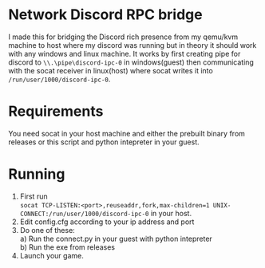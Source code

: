 # Network Discord RPC bridge
I made this for bridging the Discord rich presence from my qemu/kvm machine to host where my discord was 
running but in theory it should work with any windows and linux machine.
It works by first creating pipe for discord to `\\.\pipe\discord-ipc-0` in windows(guest) then 
communicating with the socat receiver in linux(host) where socat writes it into `/run/user/1000/discord-ipc-0`.

# Requirements
You need socat in your host machine and either the prebuilt binary from releases or this script and python intepreter in your guest.

# Running
1. First run </br>`socat TCP-LISTEN:<port>,reuseaddr,fork,max-children=1 UNIX-CONNECT:/run/user/1000/discord-ipc-0` in your host.
2. Edit config.cfg according to your ip address and port
3. Do one of these:
</br>a) Run the connect.py in your guest with python intepreter
</br>b) Run the exe from releases
4. Launch your game.


